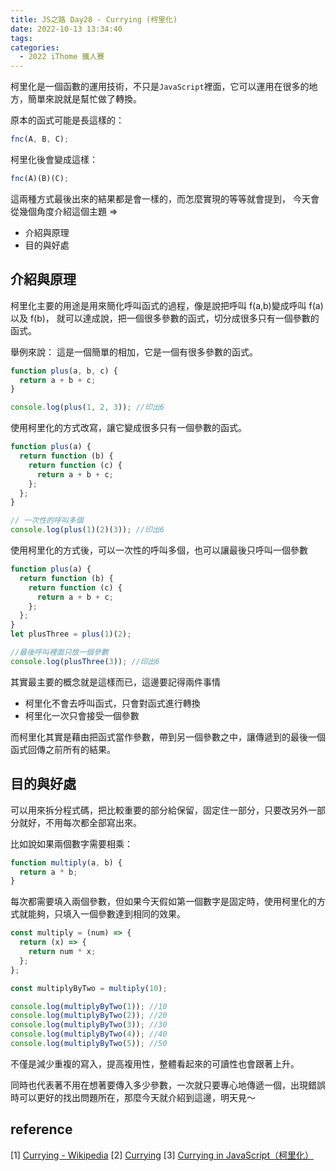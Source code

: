 ```yaml
---
title: JS之路 Day28 - Currying (柯里化)
date: 2022-10-13 13:34:40
tags:
categories:
  - 2022 iThome 鐵人賽
---
```


柯里化是一個函數的運用技術，不只是`JavaScript`裡面，它可以運用在很多的地方，簡單來說就是幫忙做了轉換。

<!--more-->

原本的函式可能是長這樣的：

```javascript
fnc(A, B, C);
```

柯里化後會變成這樣：

```javascript
fnc(A)(B)(C);
```

這兩種方式最後出來的結果都是會一樣的，而怎麼實現的等等就會提到，
今天會從幾個角度介紹這個主題 =>

- 介紹與原理
- 目的與好處

## 介紹與原理

柯里化主要的用途是用來簡化呼叫函式的過程，像是說把呼叫 f(a,b)變成呼叫 f(a)以及 f(b)，
就可以達成說，把一個很多參數的函式，切分成很多只有一個參數的函式。

舉例來說：
這是一個簡單的相加，它是一個有很多參數的函式。

```javascript
function plus(a, b, c) {
  return a + b + c;
}

console.log(plus(1, 2, 3)); //印出6
```

使用柯里化的方式改寫，讓它變成很多只有一個參數的函式。

```javascript
function plus(a) {
  return function (b) {
    return function (c) {
      return a + b + c;
    };
  };
}

// 一次性的呼叫多個
console.log(plus(1)(2)(3)); //印出6
```

使用柯里化的方式後，可以一次性的呼叫多個，也可以讓最後只呼叫一個參數

```javascript
function plus(a) {
  return function (b) {
    return function (c) {
      return a + b + c;
    };
  };
}
let plusThree = plus(1)(2);

//最後呼叫裡面只放一個參數
console.log(plusThree(3)); //印出6
```

其實最主要的概念就是這樣而已，這邊要記得兩件事情

- 柯里化不會去呼叫函式，只會對函式進行轉換
- 柯里化一次只會接受一個參數

而柯里化其實是藉由把函式當作參數，帶到另一個參數之中，讓傳遞到的最後一個函式回傳之前所有的結果。

## 目的與好處

可以用來拆分程式碼，把比較重要的部分給保留，固定住一部分，只要改另外一部分就好，不用每次都全部寫出來。

比如說如果兩個數字需要相乘：

```javascript
function multiply(a, b) {
  return a * b;
}
```

每次都需要填入兩個參數，但如果今天假如第一個數字是固定時，使用柯里化的方式就能夠，只填入一個參數達到相同的效果。

```javascript
const multiply = (num) => {
  return (x) => {
    return num * x;
  };
};

const multiplyByTwo = multiply(10);

console.log(multiplyByTwo(1)); //10
console.log(multiplyByTwo(2)); //20
console.log(multiplyByTwo(3)); //30
console.log(multiplyByTwo(4)); //40
console.log(multiplyByTwo(5)); //50
```

不僅是減少重複的寫入，提高複用性，整體看起來的可讀性也會跟著上升。

同時也代表著不用在想著要傳入多少參數，一次就只要專心地傳遞一個，出現錯誤時可以更好的找出問題所在，那麼今天就介紹到這邊，明天見～

## reference

[1] [Currying - Wikipedia](https://en.wikipedia.org/wiki/Currying)
[2] [Currying](https://ithelp.ithome.com.tw/articles/10236374)
[3] [Currying in JavaScript（柯里化）](https://www.cythilya.tw/2017/02/27/currying-in-javascript/)
